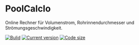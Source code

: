 # PoolCalcIo
Online Rechner für Volumenstrom, Rohrinnendurchmesser und Strömungsgeschwindigkeit.


[![Bulid](https://img.shields.io/appveyor/ci/100prznt/ftpdeploytest.svg?logo=appveyor&style=popout-square)](https://ci.appveyor.com/project/100prznt/ftpdeploytest)   [![Current version](https://img.shields.io/endpoint.svg?color=ff2e64&logo=appveyor&style=popout-square&url=https%3A%2F%2Fio.100prznt.de%2Fbadge.json)](https://io.100prznt.de/)   [![Code size](https://img.shields.io/github/languages/code-size/100prznt/poolcalcio.svg?logo=github&style=popout-square)](#) 
